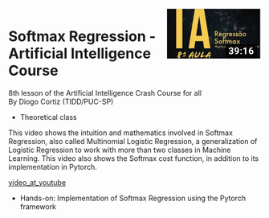 <img align="right"  height="100" src="../images/lesson08.png">

#  Softmax Regression - Artificial Intelligence Course
8th lesson of the Artificial Intelligence Crash Course for all<BR/>
By Diogo Cortiz (TIDD/PUC-SP)<BR/>

- Theoretical class<BR/>

This video shows the intuition and mathematics involved in Softmax Regression, also called Multinomial Logistic Regression, a generalization of Logistic Regression to work with more than two classes in Machine Learning. 
This video also shows the Softmax cost function, in addition to its implementation in Pytorch.

[video_at_youtube](https://www.youtube.com/watch?v=fPPy0Q5znS8&t=2s)

- Hands-on: Implementation of Softmax Regression using the Pytorch framework<BR/>
<BR/>
